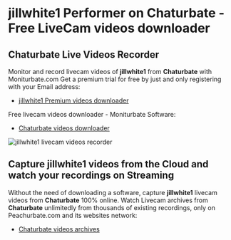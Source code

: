 # jillwhite1 Performer on Chaturbate - Free LiveCam videos downloader

## Chaturbate Live Videos Recorder

Monitor and record livecam videos of **jillwhite1** from **Chaturbate** with Moniturbate.com
Get a premium trial for free by just and only registering with your Email address:
* [jillwhite1 Premium videos downloader](https://moniturbate.com/request-demo-licence-key.html)

Free livecam videos downloader - Moniturbate Software:
* [Chaturbate videos downloader](https://moniturbate.com/moniturbate-download-software.html)

![jillwhite1 livecam videos recorder](https://peachurnet.com/templates/moniturbate-software.png)


## Capture jillwhite1 videos from the Cloud and watch your recordings on Streaming

Without the need of downloading a software, capture **jillwhite1** livecam videos from **Chaturbate** 100% online.
Watch Livecam archives from **Chaturbate** unlimitedly from thousands of existing recordings, only on Peachurbate.com and its websites network:
* [Chaturbate videos archives](https://peachurnet.com/)